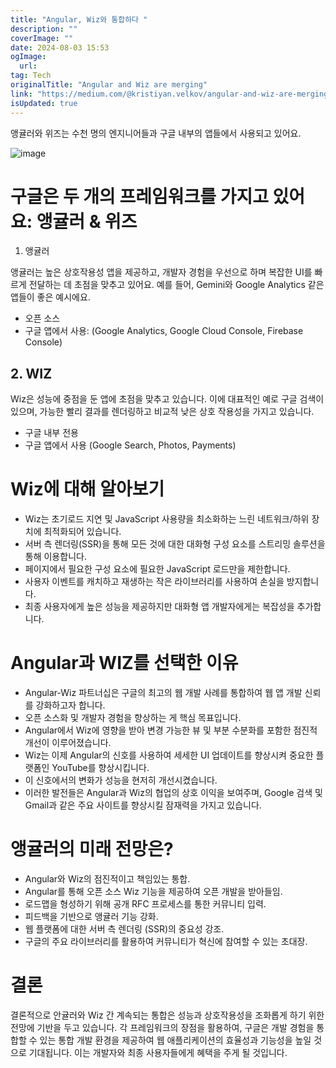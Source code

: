 ```yaml
---
title: "Angular, Wiz와 통합하다 "
description: ""
coverImage: ""
date: 2024-08-03 15:53
ogImage: 
  url: 
tag: Tech
originalTitle: "Angular and Wiz are merging"
link: "https://medium.com/@kristiyan.velkov/angular-and-wiz-are-merging-c4c56de4f705"
isUpdated: true
---
```






앵귤러와 위즈는 수천 명의 엔지니어들과 구글 내부의 앱들에서 사용되고 있어요.

![image](/assets/img/AngularandWizaremerging_0.png)

# 구글은 두 개의 프레임워크를 가지고 있어요: 앵귤러 & 위즈

1. 앵귤러

앵귤러는 높은 상호작용성 앱을 제공하고, 개발자 경험을 우선으로 하며 복잡한 UI를 빠르게 전달하는 데 초점을 맞추고 있어요. 예를 들어, Gemini와 Google Analytics 같은 앱들이 좋은 예시에요.

<div class="content-ad"></div>

- 오픈 소스
- 구글 앱에서 사용: (Google Analytics, Google Cloud Console, Firebase Console)

## 2. WIZ

Wiz은 성능에 중점을 둔 앱에 초점을 맞추고 있습니다. 이에 대표적인 예로 구글 검색이 있으며, 가능한 빨리 결과를 렌더링하고 비교적 낮은 상호 작용성을 가지고 있습니다.

- 구글 내부 전용
- 구글 앱에서 사용 (Google Search, Photos, Payments)

<div class="content-ad"></div>

# Wiz에 대해 알아보기

- Wiz는 초기로드 지연 및 JavaScript 사용량을 최소화하는 느린 네트워크/하위 장치에 최적화되어 있습니다.
- 서버 측 렌더링(SSR)을 통해 모든 것에 대한 대화형 구성 요소를 스트리밍 솔루션을 통해 이용합니다.
- 페이지에서 필요한 구성 요소에 필요한 JavaScript 로드만을 제한합니다.
- 사용자 이벤트를 캐치하고 재생하는 작은 라이브러리를 사용하여 손실을 방지합니다.
- 최종 사용자에게 높은 성능을 제공하지만 대화형 앱 개발자에게는 복잡성을 추가합니다.

# Angular과 WIZ를 선택한 이유

- Angular-Wiz 파트너십은 구글의 최고의 웹 개발 사례를 통합하여 웹 앱 개발 신뢰를 강화하고자 합니다.
- 오픈 소스화 및 개발자 경험을 향상하는 게 핵심 목표입니다.
- Angular에서 Wiz에 영향을 받아 변경 가능한 뷰 및 부분 수분화를 포함한 점진적 개선이 이루어졌습니다.
- Wiz는 이제 Angular의 신호를 사용하여 세세한 UI 업데이트를 향상시켜 중요한 플랫폼인 YouTube를 향상시킵니다.
- 이 신호에서의 변화가 성능을 현저히 개선시켰습니다.
- 이러한 발전들은 Angular과 Wiz의 협업의 상호 이익을 보여주며, Google 검색 및 Gmail과 같은 주요 사이트를 향상시킬 잠재력을 가지고 있습니다.

<div class="content-ad"></div>

# 앵귤러의 미래 전망은?

- Angular와 Wiz의 점진적이고 책임있는 통합.
- Angular를 통해 오픈 소스 Wiz 기능을 제공하여 오픈 개발을 받아들임.
- 로드맵을 형성하기 위해 공개 RFC 프로세스를 통한 커뮤니티 입력.
- 피드백을 기반으로 앵귤러 기능 강화.
- 웹 플랫폼에 대한 서버 측 렌더링 (SSR)의 중요성 강조.
- 구글의 주요 라이브러리를 활용하여 커뮤니티가 혁신에 참여할 수 있는 초대장.

# 결론

결론적으로 안귤러와 Wiz 간 계속되는 통합은 성능과 상호작용성을 조화롭게 하기 위한 전망에 기반을 두고 있습니다. 각 프레임워크의 장점을 활용하여, 구글은 개발 경험을 통합할 수 있는 통합 개발 환경을 제공하여 웹 애플리케이션의 효율성과 기능성을 높일 것으로 기대됩니다. 이는 개발자와 최종 사용자들에게 혜택을 주게 될 것입니다.

<div class="content-ad"></div>
